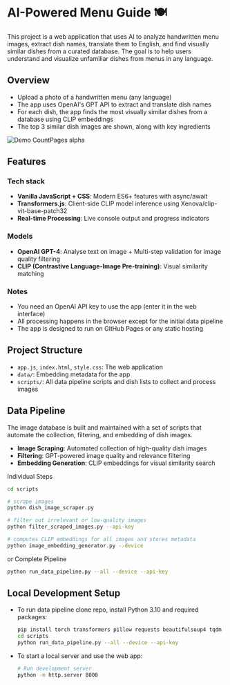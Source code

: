 # AI-Powered Menu Guide 🍽️

This project is a web application that uses AI to analyze handwritten menu images, extract dish names, translate them to English, and find visually similar dishes from a curated database. The goal is to help users understand and visualize unfamiliar dishes from menus in any language.

## Overview
- Upload a photo of a handwritten menu (any language)
- The app uses OpenAI's GPT API to extract and translate dish names
- For each dish, the app finds the most visually similar dishes from a database using CLIP embeddings
- The top 3 similar dish images are shown, along with key ingredients

![Demo CountPages alpha](assets/demo.gif)

## Features
### Tech stack
- **Vanilla JavaScript + CSS**: Modern ES6+ features with async/await
- **Transformers.js**: Client-side CLIP model inference using Xenova/clip-vit-base-patch32
- **Real-time Processing**: Live console output and progress indicators


### Models
- **OpenAI GPT-4**: Analyse text on image + Multi-step validation for image quality filtering
- **CLIP (Contrastive Language-Image Pre-training)**: Visual similarity matching


### Notes
- You need an OpenAI API key to use the app (enter it in the web interface)
- All processing happens in the browser except for the initial data pipeline
- The app is designed to run on GitHub Pages or any static hosting


## Project Structure
- `app.js`, `index.html`, `style.css`: The web application
- `data/`: Embedding metadata for the app
- `scripts/`: All data pipeline scripts and dish lists to collect and process images



## Data Pipeline
The image database is built and maintained with a set of scripts that automate the collection, filtering, and embedding of dish images.

[//]: # (### Processing Pipeline)
- **Image Scraping**: Automated collection of high-quality dish images
- **Filtering**: GPT-powered image quality and relevance filtering
- **Embedding Generation**: CLIP embeddings for visual similarity search

Individual Steps

```bash
cd scripts

# scrape images
python dish_image_scraper.py

# filter out irrelevant or low-quality images
python filter_scraped_images.py --api-key

# computes CLIP embeddings for all images and stores metadata
python image_embedding_generator.py --device
```
or Complete Pipeline
```bash
python run_data_pipeline.py --all --device --api-key
```

## Local Development Setup


- To run data pipeline clone repo, install Python 3.10 and required packages:
   ```bash
   pip install torch transformers pillow requests beautifulsoup4 tqdm numpy
   cd scripts
   python run_data_pipeline.py --all --device --api-key
   ```
- To start a local server and use the web app:
    ```bash
    # Run development server
    python -m http.server 8000
    ```